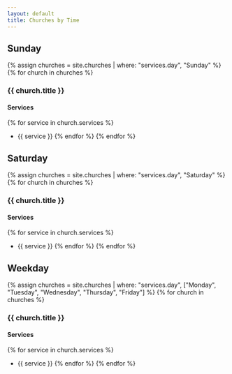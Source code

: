 ```yaml
---
layout: default
title: Churches by Time
---
```

## Sunday
{% assign churches = site.churches | where: "services.day", "Sunday" %}
{% for church in churches %}
### {{ church.title }}

#### Services
{% for service in church.services %}
- {{ service }}
{% endfor %}
{% endfor %}

## Saturday
{% assign churches = site.churches | where: "services.day", "Saturday" %}
{% for church in churches %}
### {{ church.title }}

#### Services
{% for service in church.services %}
- {{ service }}
{% endfor %}
{% endfor %}

## Weekday
{% assign churches = site.churches | where: "services.day", ["Monday", "Tuesday", "Wednesday", "Thursday", "Friday"] %}
{% for church in churches %}
### {{ church.title }}

#### Services
{% for service in church.services %}
- {{ service }}
{% endfor %}
{% endfor %}